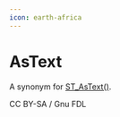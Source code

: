 ```yaml
---
icon: earth-africa
---
```


# AsText

A synonym for [ST\_AsText()](st_astext.md).

CC BY-SA / Gnu FDL
